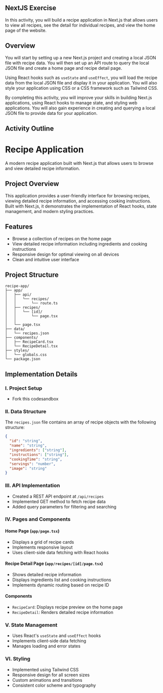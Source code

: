 ## NextJS Exercise

In this activity, you will build a recipe application in Next.js that allows users to view all recipes, see the detail for individual recipes, and view the home page of the website.

## Overview

You will start by setting up a new Next.js project and creating a local JSON file with recipe data. You will then set up an API route to query the local JSON file and create a home page and recipe detail page.

Using React hooks such as `useState` and
`useEffect`, you will load the recipe data from the local JSON file and display it in your application. You will also style your application using CSS or a CSS framework such as Tailwind CSS.

By completing this activity, you will improve your skills in building Next.js applications, using React hooks to manage state, and styling web applications. You will also gain experience in creating and querying a local JSON file to provide data for your application.

## Activity Outline

# Recipe Application

A modern recipe application built with Next.js that allows users to browse and view detailed recipe information.

## Project Overview

This application provides a user-friendly interface for browsing recipes, viewing detailed recipe information, and accessing cooking instructions. Built with Next.js, it demonstrates the implementation of React hooks, state management, and modern styling practices.

## Features

- Browse a collection of recipes on the home page
- View detailed recipe information including ingredients and cooking instructions
- Responsive design for optimal viewing on all devices
- Clean and intuitive user interface

## Project Structure

```
recipe-app/
├── app/
│   ├── api/
│   │   └── recipes/
│   │       └── route.ts
│   ├── recipes/
│   │   └── [id]/
│   │       └── page.tsx
│   │
│   └── page.tsx
├── data/
│   └── recipes.json
├── components/
│   ├── RecipeCard.tsx
│   └── RecipeDetail.tsx
├── styles/
│   └── globals.css
└── package.json
```

## Implementation Details

### I. Project Setup

- Fork this codesandbox

### II. Data Structure

The `recipes.json` file contains an array of recipe objects with the following structure:

```json
{
  "id": "string",
  "name": "string",
  "ingredients": ["string"],
  "instructions": ["string"],
  "cookingTime": "string",
  "servings": "number",
  "image": "string"
}
```

### III. API Implementation

- Created a REST API endpoint at `/api/recipes`
- Implemented GET method to fetch recipe data
- Added query parameters for filtering and searching

### IV. Pages and Components

#### Home Page (`app/page.tsx`)

- Displays a grid of recipe cards
- Implements responsive layout
- Uses client-side data fetching with React hooks

#### Recipe Detail Page (`app/recipes/[id]/page.tsx`)

- Shows detailed recipe information
- Displays ingredients list and cooking instructions
- Implements dynamic routing based on recipe ID

#### Components

- `RecipeCard`: Displays recipe preview on the home page
- `RecipeDetail`: Renders detailed recipe information

### V. State Management

- Uses React's `useState` and `useEffect` hooks
- Implements client-side data fetching
- Manages loading and error states

### VI. Styling

- Implemented using Tailwind CSS
- Responsive design for all screen sizes
- Custom animations and transitions
- Consistent color scheme and typography